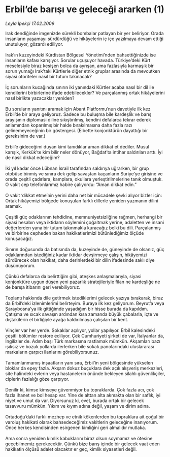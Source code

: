 # Erbil’de barışı ve geleceği ararken (1)

*Leyla İpekçi 17.02.2009*

<div class="taraf_structure_2col_1zq">
<div class="margen_n">



 <p>Irak dendiğinde imgenizde sürekli bombalar patlayan bir yer beliriyor. Orada insanların yaşamayı sürdürdüğü ve hikâyelerin iç içe yazılmaya devam ettiği unutuluyor, gözardı ediliyor. <br/><br/>Irak’ın kuzeyindeki Kürdistan Bölgesel Yönetimi’nden bahsettiğinizde ise insanların kafası karışıyor. Sorular uçuşuyor havada. Türkiye’deki Kürt meselesiyle biraz kesişen bolca da ayrışan, ama fazlasıyla karmaşık bir sorun yumağı Irak’taki Kürtlerle diğer etnik gruplar arasında da mevcutken siyasi otoriteler nasıl bir tutum takınacak? <br/><br/>İç sorunların kucağında sınırın iki yanındaki Kürtler acaba nasıl bir dil ile kendilerini birbirlerine ifade edebilecekler? Ve parçalanmış ortak hikâyelerini nasıl birlikte yazacaklar yeniden? <br/><br/>Bu soruların yanıtını aramak için Abant Platformu’nun davetiyle ilk kez Erbil’de bir araya geliyoruz. Sadece bu buluşma bile kardeşlik ve barış arayışının diplomasi diline sıkıştırılmış, kendini defalarca tekrar ederek anlamından koparılmış bir halde bırakılmasına daha fazla razı gelinemeyeceğinin bir göstergesi. (Elbette konjonktürün dayattığı bir gereksinim de var.) <br/><br/>Erbil’e gideceğimi duyan kimi tanıdıklar aman dikkat et dediler. Musul karışık, Kerkük’te kim bilir neler dönüyor, Bağdat’ta intihar saldırıları arttı. İyi de nasıl dikkat edeceğim? <br/><br/>İki yıl kadar önce Lübnan İsrail tarafından saldırıya uğrarken, bir grup otobüse binmiş ve sınıra dek gelip savaştan kaçanların Suriye’ye girişine ve orada çeşitli çadırlara, kamplara, okullara yerleştirilmelerine tanık olmuştuk. O vakit cep telefonlarımız habire çalıyordu: “Aman dikkat edin.” <br/><br/>O vakit ‘dikkat etme’nin yerini daha net bir mücadele şevki alıyor bizler için: Ortak hikâyemizi bölgede konuşulan farklı dillerle yeniden yazmanın dilini aramak. <br/><br/>Çeşitli güç odaklarının tehdidine, memnuniyetsizliğine rağmen, herhangi bir siyasi hesabın veya iktidarın söylemini çoğaltmak yerine, adaletten ve insani değerlerden yana bir tutum takınmakla kuracağız belki bu dili. Parçalanmış ve birbirine cepheden bakan hakikatlerimizi bütünlediğimiz ölçüde konuşacağız. <br/><br/>Sınırın doğusunda da batısında da, kuzeyinde de, güneyinde de olsanız, güç odaklarından istediğiniz kadar iktidar devşirmeye çalışın, hikâyemizi sürdürecek olan hakikat, daha derinlerdeki bir dilin ifadesinde saklı diye düşünüyorum. <br/><br/>Çünkü defalarca da belirttiğim gibi, ateşkes anlaşmalarıyla, siyasi konjonktüre uygun düşen yeni pazarlık stratejileriyle filan ne kardeşliğe ne de barışa itibarını geri verebiliyoruz. <br/><br/>Toplantı hakkında dile getirmek istediklerimi gelecek yazıya bırakarak, biraz da Erbil’deki izlenimlerimi belirteyim. Buraya ilk kez geliyorum. Beyrut’a veya Saraybosna’ya ilk gittiğimde yaşadığım bir hisse burada da kapıldım. Çatışma ve sıcak savaşın ardından kısa zamanda büyük çabalarla, içte ve dıştakilerin el birliğiyle ayağa kaldırılmaya çalışılan bir kent. <br/><br/>Vinçler var her yerde. Sokaklar açılıyor, yollar yapılıyor. Erbil kalesindeki çeşitli bölümler restore ediliyor. Çek Cumhuriyeti şirketi de var, İtalyanlar da, İngilizler de. Adım başı Türk markasına rastlamak mümkün. Akşamları bazı ışıksız ve bozuk yollarda ilerlerken bile sokak panolarındaki uluslararası markaların çarpıcı ilanlarını görebiliyorsunuz. <br/><br/>Tamamlanmamış inşaatların yanı sıra, Erbil’in yeni bölgesinde yükselen bloklar da epey fazla. Akşam dokuz buçuklara dek açık alışveriş merkezleri, site halindeki evlerin veya hastanelerin önünde bekleyen silahlı güvenlikçiler, ciplerin fazlalığı göze çarpıyor. <br/><br/>Denilir ki, kimse kimseye güvenmiyor bu topraklarda. Çok fazla acı, çok fazla ihanet ve bol hesap var. Yine de alttan alta akmakta olan bir saflık, iyi niyet ve umut da var. Diyorsunuz ki, evet, burada ortak bir gelecek tasavvuru mümkün. Yıkım ve kıyım adına değil, yaşam ve dirim adına. <br/><br/>Ortadoğu’daki farklı mezhep ve etnik kökenlerden bu topraklara ait çoğul bir varoluş hakikati olarak bahsedeceğimiz vakitlerin geleceğine inanıyorum. Önce herkes kendisinden esirgenen kimliğini geri almalıdır mutlaka. <br/><br/>Ama sonra yeniden kimlik kabuklarını biraz olsun soymamız ve ötesine geçebilmemiz gerekecektir. Çünkü bize barış içinde bir gelecek vaat eden hakikatin ölçüsü adalet olacaktır er geç, kimlik siyasetleri değil.</p>

<br/>


<div id="taraf_not">
</div>

</div>


</div>
